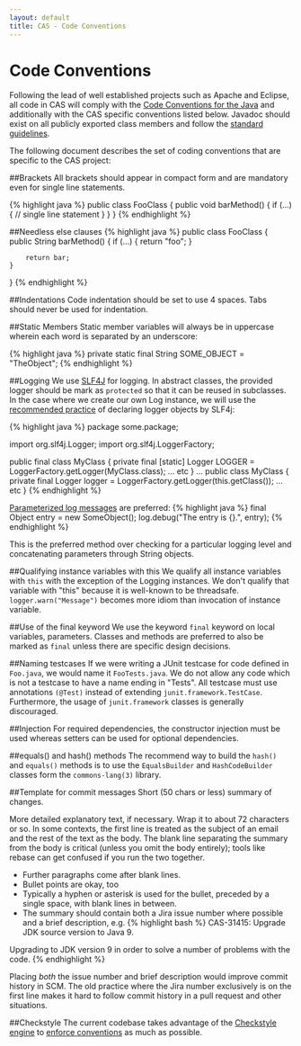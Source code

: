 ```yaml
---
layout: default
title: CAS - Code Conventions
---
```



# Code Conventions
Following the lead of well established projects such as Apache and Eclipse, all code in CAS will comply with the [Code Conventions for the Java](http://java.sun.com/docs/codeconv/html/CodeConvTOC.doc.html) and additionally with the CAS specific conventions listed below. Javadoc should exist on all publicly exported class members and follow the [standard guidelines](http://java.sun.com/j2se/javadoc/writingdoccomments/index.html).

The following document describes the set of coding conventions that are specific to the CAS project:


##Brackets
All brackets should appear in compact form and are mandatory even for single line statements.

{% highlight java %}
public class FooClass {
    public void barMethod() {
        if (...) {
            // single line statement
        }
    }
}
{% endhighlight %}


##Needless else clauses
{% highlight java %}
public class FooClass {
    public String barMethod() {
        if (...) {
            return "foo";
        }
         
        return bar;
    }
}
{% endhighlight %}


##Indentations
Code indentation should be set to use 4 spaces. Tabs should never be used for indentation.


##Static Members
Static member variables will always be in uppercase wherein each word is separated by an underscore:

{% highlight java %}
private static final String SOME_OBJECT = "TheObject"; 
{% endhighlight %}


##Logging
We use [SLF4J](http://www.slf4j.org/index.html) for logging. In abstract classes, the provided logger should be mark as `protected` so that it can be reused in subclasses. In the case where we create our own Log instance, we will use the [recommended practice](http://www.slf4j.org/faq.html#declaration_pattern) of declaring logger objects by SLF4j:

{% highlight java %}
package some.package;

import org.slf4j.Logger;
import org.slf4j.LoggerFactory;
       
public final class MyClass {
  private final [static] Logger LOGGER = LoggerFactory.getLogger(MyClass.class);
  ... etc
}
...
public class MyClass {
  private final Logger logger = LoggerFactory.getLogger(this.getClass());
  ... etc
}
{% endhighlight %}

[Parameterized log messages](http://www.slf4j.org/faq.html#logging_performance) are preferred:
{% highlight java %}
final Object entry = new SomeObject();
log.debug("The entry is {}.", entry);
{% endhighlight %}

This is the preferred method over checking for a particular logging level and concatenating parameters through String objects.


##Qualifying instance variables with this
We qualify all instance variables with `this` with the exception of the Logging instances. We don't qualify that variable with "this" because it is well-known to be threadsafe. `logger.warn("Message")` becomes more idiom than invocation of instance variable.


##Use of the final keyword
We use the keyword `final` keyword on local variables, parameters. Classes and methods are preferred to also be marked as `final` unless there are specific design decisions.


##Naming testcases
If we were writing a JUnit testcase for code defined in `Foo.java`, we would name it `FooTests.java`. We do not allow any code which is not a testcase to have a name ending in "Tests". All testcase must use annotations `(@Test)` instead of extending `junit.framework.TestCase`. Furthermore, the usage of `junit.framework` classes is generally discouraged. 


##Injection
For required dependencies, the constructor injection must be used whereas setters can be used for optional dependencies.

##equals() and hash() methods
The recommend way to build the `hash()` and `equals()` methods is to use the `EqualsBuilder` and `HashCodeBuilder `classes form the `commons-lang(3)` library.


##Template for commit messages
Short (50 chars or less) summary of changes.

More detailed explanatory text, if necessary.  Wrap it to about 72 characters or so.  In some contexts, the first line is treated as the subject of an email and the rest of the text as the body.  The blank line separating the summary from the body is critical (unless you omit the body entirely); tools like rebase can get confused if you run the two together. 

- Further paragraphs come after blank lines. 
- Bullet points are okay, too 
- Typically a hyphen or asterisk is used for the bullet, preceded by a  single space, with blank lines in between.
- The summary should contain both a Jira issue number where possible and a brief description, e.g.
{% highlight bash %}
CAS-31415: Upgrade JDK source version to Java 9. 
 
Upgrading to JDK version 9 in order to solve a number of problems with the code.
{% endhighlight %}

Placing _both_ the issue number and brief description would improve commit history in SCM. The old practice where the Jira number exclusively is on the first line makes it hard to follow commit history in a pull request and other situations.


##Checkstyle
The current codebase takes advantage of the [Checkstyle engine](checkstyle.sourceforge.net) to [enforce conventions](https://github.com/Jasig/cas/blob/master/checkstyle-rules.xml) as much as possible.
 

